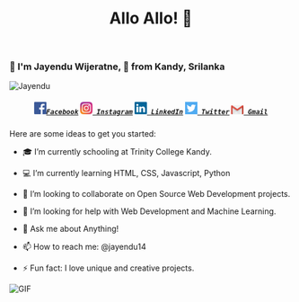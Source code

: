 <h1 align="center">Allo Allo! 👋</h1>
<br>
<h3 align"center">👦 I'm Jayendu Wijeratne, 📍 from Kandy, Srilanka</h3>
<p align="left"> <img src="https://komarev.com/ghpvc/?username=Jayendu&color=red" alt="Jayendu" /> </p>

<p> 
<h5 align="center">
  <code><a href="https://www.facebook.com/jayendu14" title="Facebook Profile"><img width="22"                                                                             src="https://github.com/Jayendu/jayendu/blob/main/img/facebook.png">Facebook</a></code>
  <code><a href="https://www.instagram.com/jayendu14/" title="Instagram Profile"><img width="22" 
src="https://github.com/Jayendu/jayendu/blob/main/img/instagram.svg"> Instagram</a></code>  
  <code><a href="https://www.linkedin.com/in/jayendu-wijeratne-2624291aa/" title="LinkedIn Profile"><img width="22" 
src="https://github.com/Jayendu/jayendu/blob/main/img/linkedin.svg"> LinkedIn</a></code>  
  <code><a href="https://www.twitter.com/jayendu14" title="Twitter Profile"><img width="22" 
src="https://github.com/Jayendu/jayendu/blob/main/img/twitter.png"> Twitter</a></code>  
  <code><a href="mailto:wijeratnejayendu@gmail.com; jayenduwijeratne@gmail.com" title="Send Email"><img width="22" 
src="https://github.com/Jayendu/jayendu/blob/main/img/gmail.png"> Gmail</a></code>
</h5>
<p/>

Here are some ideas to get you started:

- 🎓 I’m currently schooling at Trinity College Kandy.

- 💻 I’m currently learning HTML, CSS, Javascript, Python

- 🤝 I’m looking to collaborate on Open Source Web Development projects.

- 🤔 I’m looking for help with Web Development and Machine Learning.

- 💬 Ask me about Anything!

- 📫 How to reach me: @jayendu14

- ⚡ Fun fact: I love unique and creative projects.

<img margin="auto" display="block" alt="GIF" src="https://media.giphy.com/media/nGMnDqebzDcfm/giphy.gif" />
